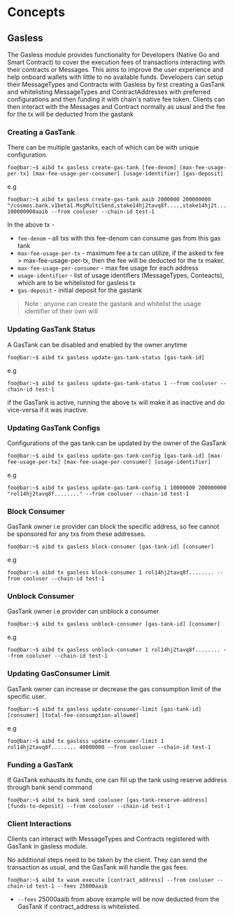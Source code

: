 <!--
order: 1
-->

# Concepts

## Gasless

The Gasless module provides functionality for Developers (Native Go and Smart Contract) to cover the execution fees of transactions interacting with their contracts or Messages. This aims to improve the user experience and help onboard wallets with little to no available funds.
Developers can setup their MessageTypes and Contracts with Gasless by first creating a GasTank and whitelisting MessageTypes and ContractAddresses with preferred configurations and then funding it with chain's native fee token.
Clients can then interact with the Messages and Contract normally as usual and the fee for the tx will be deducted from the gastank

### Creating a GasTank

There can be multiple gastanks, each of which can be with unique configuration.

```console
foo@bar:~$ aibd tx gasless create-gas-tank [fee-denom] [max-fee-usage-per-tx] [max-fee-usage-per-consumer] [usage-identifier] [gas-deposit]
```

e.g

```console
foo@bar:~$ aibd tx gasless create-gas-tank aaib 2000000 200000000 "/cosmos.bank.v1beta1.MsgMultiSend,stake14hj2tavq8f....,stake14hj2t...." 100000000aaib --from cooluser --chain-id test-1
```

In the above tx -

- `fee-denom` - all txs with this fee-denom can consume gas from this gas tank
- `max-fee-usage-per-tx` - maximum fee a tx can utilize, if the asked tx fee > max-fee-usage-per-tx, then the fee will be deducted for the tx maker.
- `max-fee-usage-per-consumer` - max fee usage for each address
- `usage-identifier` - list of usage identifiers (MessageTypes, Conteacts), which are to be whitelisted for gasless tx
- `gas-deposit` - initial deposit for the gastank

> Note : anyone can create the gastank and whitelist the usage identifier of their own will

### Updating GasTank Status

A GasTank can be disabled and enabled by the owner anytime

```console
foo@bar:~$ aibd tx gasless update-gas-tank-status [gas-tank-id]
```

e.g

```console
foo@bar:~$ aibd tx gasless update-gas-tank-status 1 --from cooluser --chain-id test-1
```

if the GasTank is active, running the above tx will make it as inactive and do vice-versa if it was inactive.

### Updating GasTank Configs

Configurations of the gas tank can be updated by the owner of the GasTank

```console
foo@bar:~$ aibd tx gasless update-gas-tank-config [gas-tank-id] [max-fee-usage-per-tx] [max-fee-usage-per-consumer] [usage-identifier]
```

e.g

```console
foo@bar:~$ aibd tx gasless update-gas-tank-config 1 10000000 200000000 "rol14hj2tavq8f........" --from cooluser --chain-id test-1
```

### Block Consumer

GasTank owner i.e provider can block the specific address, so fee cannot be sponsored for any txs from these addresses.

```console
foo@bar:~$ aibd tx gasless block-consumer [gas-tank-id] [consumer]
```

e.g

```console
foo@bar:~$ aibd tx gasless block-consumer 1 rol14hj2tavq8f........ --from cooluser --chain-id test-1
```

### Unblock Consumer

GasTank owner i.e provider can unblock a consumer

```console
foo@bar:~$ aibd tx gasless unblock-consumer [gas-tank-id] [consumer]
```

e.g

```console
foo@bar:~$ aibd tx gasless unblock-consumer 1 rol14hj2tavq8f........ --from cooluser --chain-id test-1
```

### Updating GasConsumer Limit

GasTank owner can increase or decrease the gas consumption limit of the specific user.

```console
foo@bar:~$ aibd tx gasless update-consumer-limit [gas-tank-id] [consumer] [total-fee-consumption-allowed]
```

e.g

```console
foo@bar:~$ aibd tx gasless update-consumer-limit 1 rol14hj2tavq8f........ 40000000 --from cooluser --chain-id test-1
```

### Funding a GasTank

If GasTank exhausts its funds, one can fill up the tank using reserve address through bank send command

```console
foo@bar:~$ aibd tx bank send cooluser [gas-tank-reserve-address] [funds-to-deposit] --from cooluser --chain-id test-1
```

### Client Interactions

Clients can interact with MessageTypes and Contracts registered with GasTank in gasless module.

No additional steps need to be taken by the client. They can send the transaction as usual, and the GasTank will handle the gas fees.

```console
foo@bar:~$ aibd tx wasm execute [contract_address] --from cooluser --chain-id test-1 --fees 25000aaib
```

- `--fees` 25000aaib from above example will be now deducted from the GasTank if contract_address is whitelisted.
